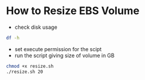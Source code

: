 # How to Resize EBS Volume

+ check disk usage

```bash
df -h
```

+ set execute permission for the scipt  
+ run the script giving size of volume in GB

```bash
chmod +x resize.sh
./resize.sh 20
```
